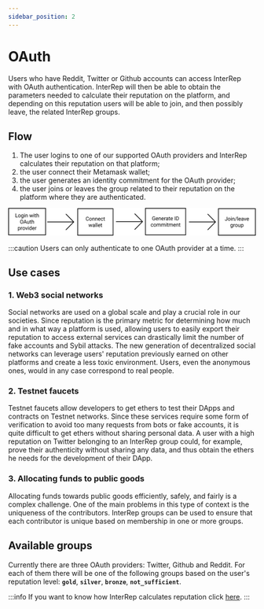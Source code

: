 ```yaml
---
sidebar_position: 2
---
```


# OAuth

Users who have Reddit, Twitter or Github accounts can access InterRep with OAuth authentication. InterRep will then be able to obtain the parameters needed to calculate their reputation on the platform, and depending on this reputation users will be able to join, and then possibly leave, the related InterRep groups.

## Flow

1. The user logins to one of our supported OAuth providers and InterRep calculates their reputation on that platform;
2. the user connect their Metamask wallet;
3. the user generates an identity commitment for the OAuth provider;
4. the user joins or leaves the group related to their reputation on the platform where they are authenticated.

![OAuth flow](/img/oauth_flow.svg)

:::caution
Users can only authenticate to one OAuth provider at a time.
:::

## Use cases

### 1. Web3 social networks

Social networks are used on a global scale and play a crucial role in our societies. Since reputation is the primary metric for determining how much and in what way a platform is used, allowing users to easily export their reputation to access external services can drastically limit the number of fake accounts and Sybil attacks. The new generation of decentralized social networks can leverage users' reputation previously earned on other platforms and create a less toxic environment. Users, even the anonymous ones, would in any case correspond to real people.

### 2. Testnet faucets

Testnet faucets allow developers to get ethers to test their DApps and contracts on Testnet networks. Since these services require some form of verification to avoid too many requests from bots or fake accounts, it is quite difficult to get ethers without sharing personal data. A user with a high reputation on Twitter belonging to an InterRep group could, for example, prove their authenticity without sharing any data, and thus obtain the ethers he needs for the development of their DApp.

### 3. Allocating funds to public goods

Allocating funds towards public goods efficiently, safely, and fairly is a complex challenge. One of the main problems in this type of context is the uniqueness of the contributors. InterRep groups can be used to ensure that each contributor is unique based on membership in one or more groups.

## Available groups

Currently there are three OAuth providers: Twitter, Github and Reddit. For each of them there will be one of the following groups based on the user's reputation level: **`gold`**, **`silver`**, **`bronze`**, **`not_sufficient`**.

:::info
If you want to know how InterRep calculates reputation click [here](/technical-overview/reputation/intro).
:::
